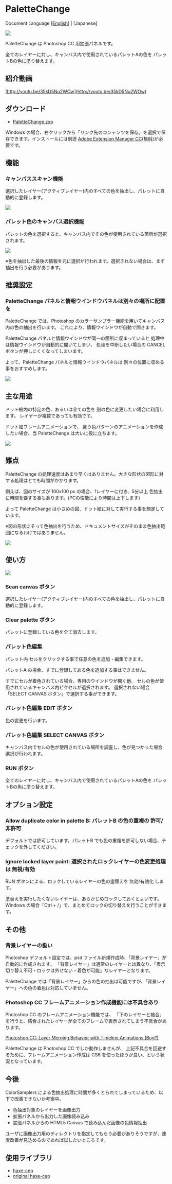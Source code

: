PaletteChange
=======

Document Language [[English](README.md)] | [Japanese]

![ ](assets/readme/main.png)

PaletteChange は Photoshop CC 用拡張パネルです。

全てのレイヤーに対し、キャンバス内で使用されているパレットAの色を パレットBの色に塗り替えます。

## 紹介動画

[http://youtu.be/35kD5Nu2WOw](http://youtu.be/35kD5Nu2WOw)

## ダウンロード

* [PaletteChange.zxp](https://raw.github.com/siratama/PaletteChange/master/download/PaletteChange.zxp)

Windows の場合、右クリックから「リンク先のコンテンツを保存」を選択で保存できます。インストールには別途 [Adobe Extension Manager CC(無料)](http://www.adobe.com/jp/exchange/em_download/)が必要です。

## 機能

### キャンバススキャン機能

選択したレイヤー(アクティブレイヤー)内のすべての色を抽出し、パレットに自動的に登録します。

![ ](assets/readme/feature_color_sampling.png)

### パレット色のキャンバス選択機能

パレットの色を選択すると、キャンバス内でその色が使用されている箇所が選択されます。

![ ](assets/readme/feature_select_color.png)

※色を抽出した最後の情報を元に選択が行われます。選択されない場合は、まず抽出を行う必要があります。

## 推奨設定

### PaletteChange パネルと情報ウインドウパネルは別々の場所に配置を

PaletteChange では、Photoshop のカラーサンプラー機能を用いてキャンバス内の色の抽出を行います。
これにより、情報ウインドウが自動で開きます。

PaletteChange パネルと情報ウインドウが同一の箇所に収まっていると
処理中は情報ウインドウが自動的に開いてしまい、
処理を中断したい場合の CANCEL ボタンが押しにくくなってしまいます。

よって、PaletteChange パネルと情報ウインドウパネルは
別々の位置に収める事をおすすめします。

![ ](assets/readme/recommend.png)

## 主な用途

ドット絵内の特定の色、あるいは全ての色を 別の色に変更したい場合に利用します。
レイヤーが複数であっても有効です。

ドット絵フレームアニメーションで、
違う色パターンのアニメーションを作成したい場合、当 PaletteChange は大いに役に立ちます。

![ ](assets/readme/main_use.png)

## 難点

PaletteChange の処理速度はあまり早くはありません。大きな形状の図形に対する処理はとても時間がかかります。

例えば、図のサイズが 100x100 px の場合、1レイヤーに付き、5分以上 色抽出に時間を要する事もあります。(PCの性能により時間は上下します)

よって PaletteChange は小さめの図、ドット絵に対して実行する事を想定しています。

※図の形状にそって色抽出を行うため、ドキュメントサイズがそのまま色抽出範囲になるわけではありません。

![ ](assets/readme/color_sampling_area.png)

## 使い方

![ ](assets/readme/how_to_use.png)

### Scan canvas ボタン

選択したレイヤー(アクティブレイヤー)内のすべての色を抽出し、パレットに自動的に登録します。

### Clear palette ボタン

パレットに登録している色を全て消去します。

### パレット色編集

パレット内 セルをクリックする事で任意の色を追加・編集できます。

パレットA の場合、すでに登録してある色を追加する事はできません。

すでにセルが着色されている場合、専用のウインドウが開く他、
セルの色が使用されているキャンバス内ピクセルが選択されます。
選択されない場合「SELECT CANVAS ボタン」で選択する事ができます。

### パレット色編集 EDIT ボタン

色の変更を行います。

### パレット色編集 SELECT CANVAS ボタン

キャンバス内でセルの色が使用されている場所を調査し、色が見つかった場合 選択が行われます。

### RUN ボタン

全てのレイヤーに対し、キャンバス内で使用されているパレットAの色を パレットBの色に塗り替えます。

## オプション設定

### Allow duplicate color in palette B: パレットB の色の重複の 許可/非許可

デフォルトでは許可しています。パレットB でも色の重複を許可しない場合、チェックを外してください。

### Ignore locked layer paint: 選択されたロックレイヤーの色変更処理は 無視/有効

RUN ボタンによる、ロックしているレイヤーの色の塗替えを 無効/有効化 します。

塗替えを実行したくないレイヤーは、あらかじめロックしておくとよいです。
Windows の場合「Ctrl + /」で、まとめてロックの切り替えを行うことができます。

## その他 

### 背景レイヤーの扱い

Photoshop デフォルト設定では、psd ファイル新規作成時、「背景レイヤー」が自動的に作成されます。
「背景レイヤー」は通常のレイヤーとは異なり、「表示切り替え不可・ロックは外せない・着色が可能」なレイヤーとなります。

PaletteChange では「背景レイヤー」からの色の抽出は可能ですが、「背景レイヤー」への色の着色は対応していません。

### Photoshop CC フレームアニメーション作成機能には不具合あり

Photoshop CC のフレームアニメーション機能では、
「下のレイヤーと結合」を行うと、結合されたレイヤーが全てのフレームで表示されてしまう不具合があります。

[Photoshop CC: Layer Merging Behavior with Timeline Animations (Bug?)](https://forums.adobe.com/thread/1355933)

PaletteChange は Photoshop CC でしか動作しませんが、
上記不具合を回避するために、フレームアニメーション作成は CS6 を使ったほうが良い、という状況となっています。

## 今後

ColorSamplers による色抽出処理に時間が多くとられてしまっているため、以下で改善できないか考案中。

* 色抽出対象のレイヤーを画像出力
* 拡張パネルから出力した画像読み込み
* 拡張パネルからの HTML5 Canvas で読み込んだ画像の色情報抽出

ユーザに画像出力用のディレクトリを指定してもらう必要がありそうですが、速度改善が見込めるのであれば試したいところです。

## 使用ライブラリ

* [haxe-cep](https://github.com/siratama/haxe-cep)
* [original haxe-cep](https://github.com/tmskst/haxe-cep)
